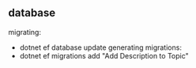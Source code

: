 database
-------
migrating:
- dotnet ef database update
generating migrations:
- dotnet ef migrations add "Add Description to Topic"  
